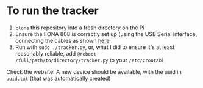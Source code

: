 To run the tracker  
================== 

1. `clone` this repository into a fresh directory on the Pi
2. Ensure the FONA 808 is correctly set up (using the USB Serial interface, connecting the cables as shown [here](https://learn.adafruit.com/adafruit-fona-808-cellular-plus-gps-breakout/wiring-to-usb)
3. Run with `sudo ./tracker.py`, or, what I did to ensure it's at least reasonably reliable, add `@reboot    /full/path/to/directory/tracker.py` to your `/etc/crontab`i

Check the website! A new device should be available, with the uuid in `uuid.txt` (that was automatically created)

